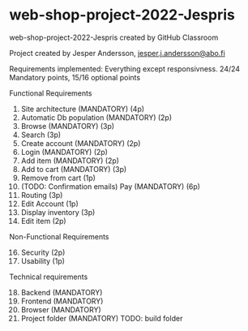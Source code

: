 # web-shop-project-2022-Jespris
web-shop-project-2022-Jespris created by GitHub Classroom

Project created by Jesper Andersson, jesper.j.andersson@abo.fi 

Requirements implemented:
Everything except responsivness. 24/24 Mandatory points, 15/16 optional points

Functional Requirements

1. Site architecture (MANDATORY) (4p)
2. Automatic Db population (MANDATORY) (2p)
3. Browse (MANDATORY) (3p)
4. Search (3p)
5. Create account (MANDATORY) (2p)
6. Login (MANDATORY) (2p)
7. Add item (MANDATORY) (2p)
8. Add to cart (MANDATORY) (3p)
9. Remove from cart (1p)
10. (TODO: Confirmation emails) Pay (MANDATORY) (6p)
11. Routing (3p)
12. Edit Account (1p)
13. Display inventory (3p)
14. Edit item (2p)

Non-Functional Requirements 

16. Security (2p)
17. Usability (1p)

Technical requirements

18. Backend (MANDATORY)
19. Frontend (MANDATORY)
20. Browser (MANDATORY)
21. Project folder (MANDATORY) TODO: build folder
